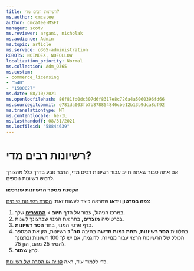 ```yaml
---
title: רשיונות רבים מדי?
ms.author: cmcatee
author: cmcatee-MSFT
manager: scotv
ms.reviewer: argani, nicholak
ms.audience: Admin
ms.topic: article
ms.service: o365-administration
ROBOTS: NOINDEX, NOFOLLOW
localization_priority: Normal
ms.collection: Adm_O365
ms.custom:
- commerce_licensing
- "540"
- "1500027"
ms.date: 08/10/2021
ms.openlocfilehash: 86f81fd0dc307d6f8317e8c726a4a5060396fd66
ms.sourcegitcommit: e781da003fb7b878854846cbe12b13b9dca8df92
ms.translationtype: MT
ms.contentlocale: he-IL
ms.lasthandoff: 08/31/2021
ms.locfileid: "58844639"
---
```

# <a name="too-many-licenses"></a>רשיונות רבים מדי?

אם אתה סבור שאתה חייב עבור רשיונות רבים מדי, הדבר נובע בדרך כלל מהצורך לרכוש רשיונות נוספים.
  
**הקטנת מספר הרשיונות שנרכשו**

**צפה בסרטון וידאו** שמראה כיצד לעשות זאת: [הסרת רשיונות קיימים](https://go.microsoft.com/fwlink/p/?linkid=2154938)
  
1. במרכז הניהול, עבור אל הדף **חיוב** \> **[המוצרים](https://go.microsoft.com/fwlink/p/?linkid=842054)** שלך.
2. בכרטיסיה **מוצרים,** בחר את המנוי שברצונך לשנות.
3. בדף פרטי המנוי, בחר **הסר רשיונות**.
4. בחלונית **הסר רשיונות,** **תחת כמות חדשה** בתיבה **סה"כ** רשיונות, הזן את המספר הכולל של הרשיונות הרצוי עבור מנוי זה. לדוגמה, אם יש לך 100 רשיונות וברצונך להסיר 25 מהם, הזן 75.
5. לחץ **שמור**.

כדי ללמוד עוד, ראה [קנייה או הסרה של רשיונות](https://docs.microsoft.com/microsoft-365/commerce/licenses/buy-licenses).